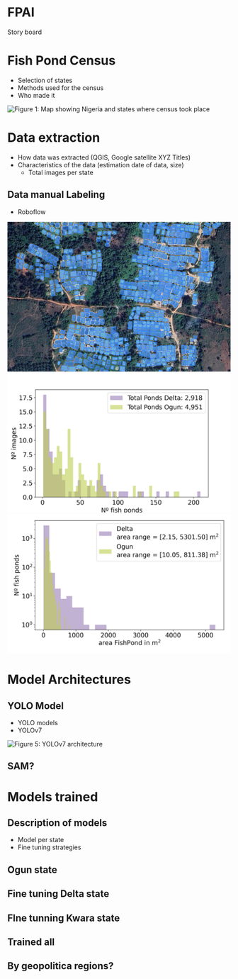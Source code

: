 # FPAI

Story board

# Fish Pond Census
  - Selection of states
  - Methods used for the census
  - Who made it
    
  ![Figure 1: Map showing Nigeria and states where census took place](images/census.png)

# Data extraction
  - How data was extracted (QGIS, Google satellite XYZ Titles)
  - Characteristics of the data (estimation date of data, size)
    - Total images per state

## Data manual Labeling
  - Roboflow
    
![Figure 2: Examples annotated images](images/roboflow_annotations.png)
![Figure 3: Distribution #ponds per image per state](images/dist_ponds_state.png)
![Figure 4: Distribution fish pond sizes](images/dist_ponds_size.png)

# Model Architectures 
## YOLO Model
  - YOLO models
  - YOLOv7
    
  ![Figure 5: YOLOv7 architecture](images/yolov7_arch.png)
## SAM?

# Models trained
## Description of models
  - Model per state
  - Fine tuning strategies
## Ogun state
## Fine tuning Delta state
## FIne tunning Kwara state
## Trained all
## By geopolitica regions?

  



